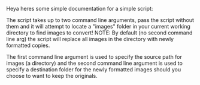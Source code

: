 Heya heres some simple documentation for a simple script:

The script takes up to two command line arguments, pass the script without them and it will attempt to locate a "images" folder in your current working directory to find images to convert!
NOTE: By default (no second command line arg) the script will replace all images in the directory with newly formatted copies.

The first command line argument is used to specify the source path for images (a directory) and the second command line argument is used to specify a destination folder for the newly formatted
images should you choose to want to keep the originals.

